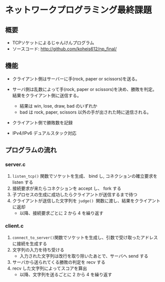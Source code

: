 # ネットワークプログラミング最終課題

## 概要
* TCPソケットによるじゃんけんプログラム
* ソースコード: http://github.com/koheis612/np_final/

## 機能
* クライアント側はサーバーに手(rock, paper or scissors)を送る。
* サーバ側は乱数によって手(rock, paper or scissors)を決め、勝敗を判定。結果をクライアント側に送信する。
    * 結果は win, lose, draw, bad のいずれか
    * bad は rock, paper, scissors 以外の手が出された時に送信される。
* クライアント側で勝敗数を記録

* IPv4/IPv6 デュアルスタック対応

## プログラムの流れ

### server.c
1. `listen_tcp()` 関数でソケットを生成、 bind し, コネクションの確立要求を listen する
2. 接続要求が来たらコネクションを accept し、 fork する
3. 子プロセスの生成に成功したらクライアントが送信するまで待つ
4. クライアントが送信した文字列を `judge() `関数に渡し、結果をクライアントに返却
    - 以降、接続要求ごとに 2 から 4 を繰り返す

### client.c
1. `connect_to_server()`関数でソケットを生成し、引数で受け取ったアドレスに接続を生成する
2. 文字列の入力を待ち受ける
    - 入力された文字列は改行を取り除いたあとで、サーバへ send する
3. サーバから送られてくる勝敗の判定を recv する
4. recv した文字列によってスコアを算出
    - 以降、文字列を送るごとに 2 から 4 を繰り返す

